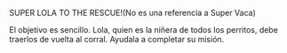 SUPER LOLA TO THE RESCUE!(No es una referencia a Super Vaca)

El objetivo es sencillo. Lola, quien es la niñera de todos los perritos, debe traerlos de vuelta al corral. Ayudala a completar su misión.